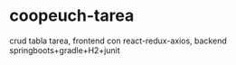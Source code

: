 # coopeuch-tarea
crud tabla tarea, frontend con react-redux-axios, backend springboots+gradle+H2+junit
